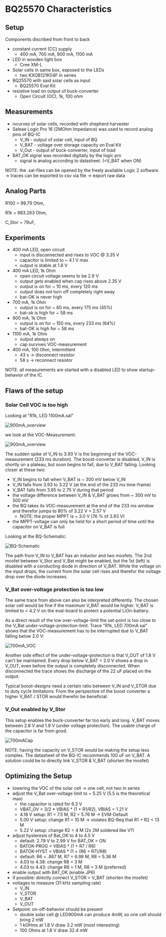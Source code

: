 # BQ25570 Characteristics

## Setup

Components discribed from front to back

- constant current (CC) supply
	- 400 mA, 700 mA, 900 mA, 1100 mA 
- LED in wooden light box
	- Cree XM-L
- Solar cells in same box, exposed to the LEDs
	- two KXOB121K04F in series
- BQ25570 with said solar cells as input
	- BQ25570 Eval Kit
- resistive load on output of buck-converter
	- Open Circuit (OC), 1k, 100 ohm
	
## Measurements

- ivcurves of solar cells, recorded with shepherd harvester
- Saleae Logic Pro 16 (2MOhm Impedance) was used to record analog pins of BQ-IC
	- V_IN - output of solar cell, input of BQ
	- V_BAT - voltage over storage capacity on Eval Kit
	- V_Out - output of buck-converter, input of load
- BAT_OK signal was recorded digitally by the logic pro
	- signal is analog according to datasheet. (=V_BAT when ON) 

NOTE: the .sal-files can be opened by the freely available Logic 2 software.
	-> traces can be exported to csv via file -> export raw data

## Analog Parts

R100 = 99.79 Ohm,

R1k = 983.263 Ohm,

C_Stor = 79uF,

## Experiments

- 400 mA LED, open circuit
	- input is disconnected and rises to VOC @ 3.35 V
	- capacitor is limited to ~ 4.1 V max
	- output is stable at 1.8 V
- 400 mA LED, 1k Ohm
	- open circuit voltage seems to be 2.9 V
	- output gets enabled when cap rises above 2.35 V
	- output is on for ~ 10 ms, every 120 ms
	- output does not turn off completely right away
	- bat-OK is never high
- 700 mA, 1k Ohm
	- output is on for ~ 80 ms, every 175 ms (45%)
	- bat-ok is high for ~ 58 ms
- 900 mA, 1k Ohm
	- output is on for ~ 150 ms, every 233 ms (64%)
	- bat-OK is high for ~ 58 ms
- 1100 mA, 1k Ohm
	- output always on
	- cap survives VOC-measurement
- 400 mA, 100 Ohm, intermittent
	- 43 s -> disconnect resistor
	- 58 s -> reconnect resistor

NOTE: all measurements are started with a disabled LED to show startup-behavior of the IC.

## Flaws of the setup

### Solar Cell VOC is too high

Looking at "R1k, LED 1100mA.sal" 

![900mA_overview](./media/R1k,%20LED%201100mA%20-%20overview.png)

we look at the VOC-Measurement:

![900mA_overview](./media/R1k,%20LED%201100mA%20-%20detail%20VOC.png)

The sudden spike of V_IN to 3.93 V is the beginning of the VOC-measurement (233 ms duration). The boost-converter is disabled, V_IN is shortly on a plateau, but soon begins to fall, due to V_BAT falling. Looking closer at these two:

- V_IN begins to fall when V_BAT is ~ 300 mV below V_IN
- V_IN falls from 3.93 to 3.22 V (at the end of the 233 ms time-frame)
- V_BAT falls from 3.65 to 2.75 V during that period
- the voltage difference between V_IN & V_BAT grows from ~ 300 mV to 500 mV
- the BQ takes its VOC-measurement at the end of the 233 ms window and therefor jumps to 80% of 3.22 V = 2.57 V
  - NOTE: the proper MPPT is ~ 3.0 V (76 % of 3.93 V)
- the MPPT-voltage can only be held for a short period of time until the capacitor on V_BAT is full

Looking at the BQ-Schematic: 

![BQ-Schematic](./media/BQ25570_schematic.png)

The path from V_IN to V_BAT has an inductor and two mosfets. 
The 2nd mosfet between V_Stor and V_Bat might be enabled, but the 1st (left) is disabled with a conducting diode in direction of V_BAT.
While the voltage on the input drops, the current from the solar cell rises and therefor the voltage drop over the diode increases.

### V_Bat over-voltage protection is too low

The same trace from above can also be interpreted differently. 
The chosen solar cell would be fine if the maximum V_BAT would be higher.
V_BAT is limited to < 4.2 V on the eval-board to protect a potential LiOn-battery.

As a direct result of the low over-voltage-limit the set-point is too close to the V_Bat under-voltage-protection-limit.
Trace "R1k, LED 700mA.sal" shows that the VOC-measurement has to be interrupted due to V_BAT falling below 2.0 V:

![700mA_VOC](./media/R1k,%20LED%20700mA%20-%20detail%20VOC.png)

Another side effect of the under-voltage-protection is that V_OUT of 1.8 V can't be maintained. 
Every drop below V_BAT < 2.0 V shows a drop in V_OUT, even before the output is completely disconnected.
When disconnected the trace shows the discharge of the 22 uF placed on the output.

Typical boost-designs need a certain ratio between V_IN and V_STOR due to duty cycle limitations. 
From the perspective of the boost converter a higher V_BAT / STOR would therefor be beneficial.

### V_Out enabled by V_Stor

This setup enables the buck-converter far too early and long. 
V_BAT moves between 2.8 V and 1.9 V (under voltage protection).
The usable charge of the capacitor is far from good.

![700mACap](./media/R1k,%20LED%20700mA%20-%20detail%20cap.png)

NOTE: having the capacity on V_STOR would be making the setup less complex. 
The datasheet of the BQ-IC recommends 100 uF on V_BAT. 
A solution could be to directly link V_STOR & V_BAT (shorten the mosfet) 

## Optimizing the Setup

- lowering the VOC of the solar cell -> one cell, not two in series
- adjust the V_Bat over-voltage limit to ~ 5.25 V (5.5 is the theoretical max)
  - the capacitor is rated for 6.3 V
  - VBAT_OV = 3/2 * VBIAS * (1 + R1/R2), VBIAS = 1.21 V
  - 4.18 V setup: R1 = 7.5 M, R2 = 5.76 M -> EVM-Default
  - 5.00 V setup: change R1 = 10 M -> violates BQ-Req that R1 + R2 < 13 M
  - 5.22 V setup: change R2 = 4 M (2x 2M soldered like V?)
- adjust hysteresis of Bat_OK to 4 to 4.5 V
  - default: 2.79 V to 2.99 V for BAT_OK = ON
  - BATOK-PROG = VBIAS * (1 + R7 / R8)
  - BATOK-HYST = VBIAS * (1 + (R6 + R7)/R8)
  - default: R6 = .887 M, R7 = 6.98 M, R8 = 5.36 M
  - 4.03 to 4.38: change R8 = 3 M
  - 4.03 to 4.43: change R6 = 1 M, R8 = 3 M (preferred)
- enable output with BAT_OK (enable JP6)
- if possible: directly connect V_STOR = V_BAT (shorten the mosfet)
- voltages to measure (31 kHz sampling rate)
  - V_IN
  - V_STOR
  - V_BAT
  - V_OUT
- Setpoint: on-off-behavior should be present
  - double solar cell @ LED900mA can produce 4mW, so one cell should bring 2 mW
  - 1 kOHms at 1.8 V draw 3.2 mW (most interesting)
  - 100 Ohms at 1.8 V draw 32.4 mW
